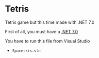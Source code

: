 # Tetris
Tetris game but this time made with .NET 7.0

First of all, you must have a [.NET 7.0](https://dotnet.microsoft.com/en-us/download/dotnet/7.0)

You have to run this file from Visual Studio
* `Spacetris.sln`



